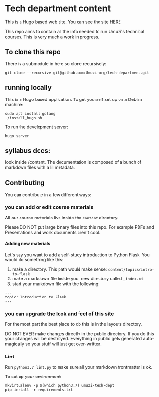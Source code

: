 # Tech department content

This is a Hugo based web site. You can see the site [HERE](https://master.d3hv5c7o5j7vym.amplifyapp.com)

This repo aims to contain all the info needed to run Umuzi's technical courses. This is very much a work in progress.

## To clone this repo

There is a submodule in here so clone recursively:

```
git clone --recursive git@github.com:Umuzi-org/tech-department.git
```

## running locally

This is a Hugo based application. To get yourself set up on a Debian machine:

```
sudo apt install golang
./install_hugo.sh
```

To run the development server:

```
hugo server
```

## syllabus docs:

look inside /content. The documentation is composed of a bunch of markdown files with a lil metadata.

## Contributing

You can contribute in a few different ways:

### you can add or edit course materials

All our course materials live inside the `content` directory.

Please DO NOT put large binary files into this repo. For example PDFs and Presentations and work documents aren't cool.

#### Adding new materials

Let's say you want to add a self-study introduction to Python Flask. You would do something like this:

1. make a directory. This path would make sense: `content/topics/intro-to-flask`
2. make a markdown file inside your new directory called `_index.md`
3. start your markdown file with the following:

```
---
topic: Introduction to Flask
---
```

### you can upgrade the look and feel of this site

For the most part the best place to do this is in the layouts directory.

DO NOT EVER make changes directly in the public directory. If you do this your changes will be destroyed. Everything in public gets generated auto-magically so your stuff will just get over-written.

### Lint

Run `python3.7 lint.py` to make sure all your markdown frontmatter is ok.

To set up your environment:

```
mkvirtualenv -p $(which python3.7) umuzi-tech-dept
pip install -r requirements.txt
```
